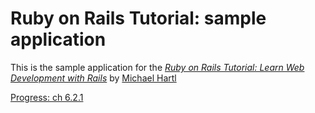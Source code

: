 # Ruby on Rails Tutorial: sample application

This is the sample application for the
[*Ruby on Rails Tutorial:
Learn Web Development with Rails*](http://www.railstutorial.org/)
by [Michael Hartl](http://www.michaelhartl.com/)

[Progress: ch 6.2.1](https://www.railstutorial.org/book/modeling_users)

